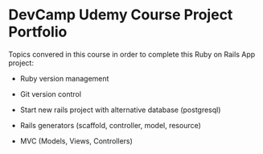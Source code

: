 # DevCamp Udemy Course Project Portfolio

Topics convered in this course in order to complete this Ruby on Rails App project:

* Ruby version management

* Git version control

* Start new rails project with alternative database (postgresql)

* Rails generators (scaffold, controller, model, resource)

* MVC (Models, Views, Controllers)

